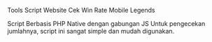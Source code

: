 Tools Script Website Cek Win Rate Mobile Legends

Script Berbasis PHP Native dengan gabungan JS Untuk pengecekan jumlahnya, script ini sangat simple dan mudah digunakan.
